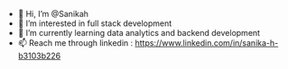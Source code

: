 - 👋 Hi, I’m @Sanikah
- 👀 I’m interested in full stack development
- 🌱 I’m currently learning data analytics and backend development
- 📫 Reach me through linkedin : https://www.linkedin.com/in/sanika-h-b3103b226

<!---
Sanikah/Sanikah is a ✨ special ✨ repository because its `README.md` (this file) appears on your GitHub profile.
You can click the Preview link to take a look at your changes.
--->
